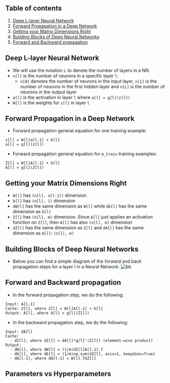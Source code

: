 ## Table of contents
1. [Deep L-layer Neural Network](#deep_l_layer_nn)
2. [Forward Propagation in a Deep Network](#forward_propagation)
3. [Getting your Matrix Dimensions Right](#matrix_dimensions)
4. [Building Blocks of Deep Neural Networks](#building_blocks)
5. [Forward and Backward propagation](#forward_backward_propagation)


## Deep L-layer Neural Network <a name="deep_l_layer_nn"></a>
- We will use the notation ```L``` to denote the number of layers in a NN
- ```n[l]``` is the number of neurons in a specific layer ```l```:
  - ```n[0]``` denotes the number of neurons in the input layer, ```n[1]``` is the number of neurons in the first hidden layer and ```n[L]``` is the number of neurons in the output layer
- ```a[l]``` is the activation in layer ```l``` where ```a[l] = g[l](z[l])```
- ```W[l]``` is the weights for ```z[l]``` in layer ```l```


## Forward Propagation in a Deep Network <a name="forward_propagation"></a>
- Forward propagation general equation for one training example:
```
z[l] = W[l]a[l-1] + b[l]
a[l] = g[l](z[l])
```
- Forward propagation general equation for ```m_train``` training examples:
```
Z[l] = W[l]A[l-1] + b[l]
A[l] = g[l](Z[l])
```


## Getting your Matrix Dimensions Right <a name="matrix_dimensions"></a>
- ```W[l]``` has ```(n[l], n[l-1])``` dimension
- ```b[l]``` has ```(n[l], 1)``` dimension
- ```dW[l]``` has the same dimension as ```W[l]``` while ```db[l]``` has the same dimension as ```b[l]```
- ```Z[l]``` has ```(n[l], m)``` dimension. Since ```A[l]``` just applies an activation function on ```Z[l]```, then ```A[l]``` has also ```(n[l], m)``` dimension
- ```dZ[l]``` has the same dimension as ```Z[l]``` and ```dA{l]``` has the same dimension as ```A[l]```: ```(n[l], m)```

## Building Blocks of Deep Neural Networks <a name="building_blocks"></a>
- Below you can find a simple diagram of the forward and back propagation steps for a layer l in a Neural Network:
![bb](https://user-images.githubusercontent.com/36196866/144145652-6a4cb138-21a7-45b0-b5a4-4873a7226c98.PNG)

## Forward and Backward propagation <a name="forward_backward_propagation"></a>
- In the forward propagation step, we do the following:
```
Input: A[l-1]
Cache: Z[l], where Z[l] = W[l]A[l-1] + b[l]
Output: A[l], where A[l] = g[l](Z[l])
```
- In the backward propagation step, we do the following:
```
Input: dA[l]
Cache: 
  - dZ[l], where dZ[l] = dA[l]*g[l]'(Z[l]) (element-wise product)
Output: 
  - dW[l], where dW[l] = (1/m)dZ[l]A[l-1].T
  - db[l], where db[l] = (1/m)np.sum(dZ[l], axis=1, keepdims=True)
  - dA[l-1], where dA[l-1] = W[l].TdZ[l]
```

## Parameters vs Hyperparameters

